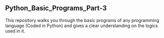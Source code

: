    ## Python_Basic_Programs_Part-3
This repository walks you through the basic programs of any programming language (Coded in Python) and gives a clear understanding on the logics used in it.
